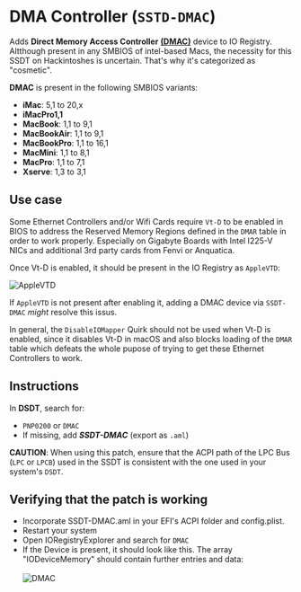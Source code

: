 # DMA Controller (`SSTD-DMAC`)
Adds **Direct Memory Access Controller** [**(DMAC)**](https://binaryterms.com/direct-memory-access-dma.html) device to IO Registry. Altthough present in any SMBIOS of intel-based Macs, the necessity for this SSDT on Hackintoshes is uncertain. That's why it's categorized as "cosmetic".

**DMAC** is present in the following SMBIOS variants:

- **iMac**: 5,1 to 20,x
- **iMacPro1,1**
- **MacBook**: 1,1 to 9,1
- **MacBookAir**: 1,1 to 9,1
- **MacBookPro**: 1,1 to 16,1
- **MacMini**: 1,1 to 8,1
- **MacPro**: 1,1 to 7,1
- **Xserve**: 1,3 to 3,1

## Use case
Some Ethernet Controllers and/or Wifi Cards require `Vt-D` to be enabled in BIOS to address the Reserved Memory Regions defined in the `DMAR` table in order to work properly. Especially on Gigabyte Boards with Intel I225-V NICs and additional 3rd party cards from Fenvi or Anquatica.

Once Vt-D is enabled, it should be present in the IO Registry as `AppleVTD`:

![AppleVTD](https://user-images.githubusercontent.com/76865553/173662447-02328900-46a3-445f-aa39-205a8eecdff8.png)

If `AppleVTD` is not present after enabling it, adding a DMAC device via `SSDT-DMAC` *might* resolve this issus. 

In general, the `DisableIOMapper` Quirk should not be used when Vt-D is enabled, since it disables Vt-D in macOS and also blocks loading of the `DMAR` table which defeats the whole pupose of trying to get these Ethernet Controllers to work.

## Instructions

In **DSDT**, search for:

- `PNP0200` or `DMAC`
-  If missing, add ***SSDT-DMAC*** (export as `.aml`)

**CAUTION**: When using this patch, ensure that the ACPI path of the LPC Bus (`LPC` or `LPCB`) used in the SSDT is consistent with the one used in your system's `DSDT`. 

## Verifying that the patch is working
- Incorporate SSDT-DMAC.aml in your EFI's ACPI folder and config.plist.
- Restart your system 
- Open IORegistryExplorer and search for `DMAC`
- If the Device is present, it should look like this. The array "IODeviceMemory" should contain further entries and data:</br></br>
  ![DMAC](https://user-images.githubusercontent.com/76865553/141217597-78d7dcbb-2a7a-4910-a607-b1ec7e780d35.png)
